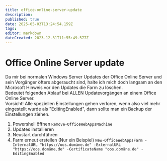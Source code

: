 ```yaml
---
title: office-online-server-update
description: 
published: true
date: 2025-05-03T13:24:54.159Z
tags: 
editor: markdown
dateCreated: 2023-12-31T11:55:49.577Z
---
```


# Office Online Server update

Da mir bei normalen Windows Server Updates der Office Online Server und sein Vorgänger öfters abgeraucht sind, halte ich mich doch langsam an den Microsoft Hinweis vor den Updates die Farm zu löschen.  
Bedeutet folgenden Ablauf bei ALLEN Updatevorgängen an einem Office Online Server.  
Vorsicht! Alle speziellen Einstellungen gehen verloren, wenn also viel mehr eingestellt wurde als "EditingEnabled", dann sollte man ein Backup der Einstellungen ziehen.
1. Powershell öffnen
	`Remove-OfficeWebAppsMachine`
2. Updates installieren
3. Neustart durchführen
4. Farm erneut erstellen (Nur ein Beispiel)
	`New-OfficeWebAppsFarm -InternalURL "https://oos.domäne.de" -ExternalURL "https://oos.domäne.de" -CertificateName "oos.domäne.de" -EditingEnabled` 